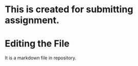 # This is created for submitting assignment.

# Editing the File

It is a markdown file in repository.

